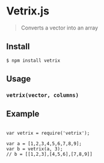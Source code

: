 # Vetrix.js

> Converts a vector into an array

## Install

`$ npm install vetrix`

## Usage

### `vetrix(vector, columns)`

## Example

```JS

var vetrix = require('vetrix');

var a = [1,2,3,4,5,6,7,8,9];
var b = vetrix(a, 3);
// b = [[1,2,3],[4,5,6],[7,8,9]]

```




